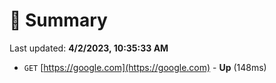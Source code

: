 # 📖 Summary
Last updated: **4/2/2023, 10:35:33 AM**

- `GET` [https://google.com](https://google.com) - **Up** (148ms)
